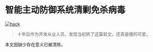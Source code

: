 # 智能主动防御系统清剿免杀病毒

[![hack](https://attachment.soulteary.com/common/sablog-post-headline/hack.gif "hack")](https://attachment.soulteary.com/common/sablog-post-headline/hack.gif)

> 十年后作为开发从业人员，发现当初转了这篇软文，还真是傻的可爱。

本文因缺少存在意义已被清除。

